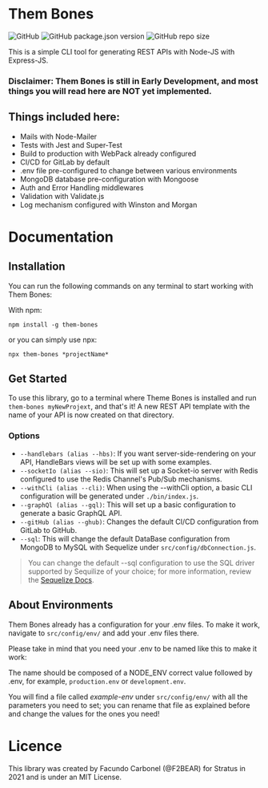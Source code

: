 # Them Bones

![GitHub](https://img.shields.io/github/license/F2BEAR/them-bones) ![GitHub package.json version](https://img.shields.io/github/package-json/v/F2BEAR/them-bones) ![GitHub repo size](https://img.shields.io/github/repo-size/F2BEAR/them-bones)

This is a simple CLI tool for generating REST APIs with Node-JS with Express-JS.

### Disclaimer: Them Bones is still in Early Development, and most things you will read here are NOT yet implemented.

## Things included here:

- Mails with Node-Mailer
- Tests with Jest and Super-Test
- Build to production with WebPack already configured
- CI/CD for GitLab by default
- .env file pre-configured to change between various environments
- MongoDB database pre-configuration with Mongoose
- Auth and Error Handling middlewares
- Validation with Validate.js
- Log mechanism configured with Winston and Morgan

# Documentation

## Installation

You can run the following commands on any terminal to start working with Them Bones:

With npm:

`npm install -g them-bones`

or you can simply use npx:

`npx them-bones *projectName* `

## Get Started

To use this library, go to a terminal where Theme Bones is installed and run `them-bones myNewProjext`, and that's it! A new REST API template with the name of your API is now created on that directory.

### Options

- `--handlebars (alias --hbs)`: If you want server-side-rendering on your API, HandleBars views will be set up with some examples.
- `--socketIo (alias --sio)`: This will set up a Socket-io server with Redis configured to use the Redis Channel's Pub/Sub mechanisms.
- `--withCli (alias --cli)`: When using the --withCli option, a basic CLI configuration will be generated under `./bin/index.js`.
- `--graphQl (alias --gql)`: This will set up a basic configuration to generate a basic GraphQL API.
- `--gitHub (alias --ghub)`: Changes the default CI/CD configuration from GitLab to GitHub.
- `--sql`: This will change the default DataBase configuration from MongoDB to MySQL with Sequelize under `src/config/dbConnection.js`.

> You can change the default --sql configuration to use the SQL driver supported by Sequilize of your choice; for more information, review the [Sequelize Docs](https://sequelize.org/master/manual/getting-started.html).

## About Environments

Them Bones already has a configuration for your .env files. To make it work, navigate to `src/config/env/` and add your .env files there.

Please take in mind that you need your .env to be named like this to make it work:

The name should be composed of a NODE_ENV correct value followed by .env, for example, `production.env` or `development.env`.

You will find a file called _example-env_ under `src/config/env/` with all the parameters you need to set; you can rename that file as explained before and change the values for the ones you need!

# Licence

This library was created by Facundo Carbonel (@F2BEAR) for Stratus in 2021 and is under an MIT License.
